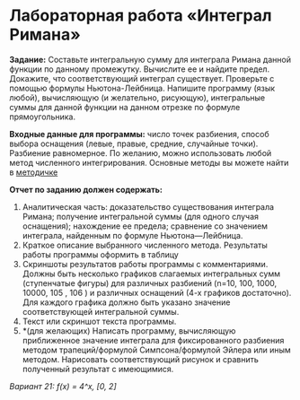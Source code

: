 # Лабораторная работа «Интеграл Римана»

**Задание:**
 Составьте интегральную сумму для интеграла Римана данной функции по данному промежутку. Вычислите ее и найдите предел. Докажите, что соответствующий интеграл существует. Проверьте с помощью формулы Ньютона-Лейбница. Напишите программу (язык любой), вычисляющую (и желательно, рисующую), интегральные суммы для данной функции на данном отрезке по формуле прямоугольника.

**Входные данные для программы:** число точек разбиения, способ выбора оснащения (левые, правые, средние, случайные точки). Разбиение равномерное. По желанию, можно использовать любой метод численного интегрирования. Основные методы вы можете найти в  [методичке](https://drive.google.com/file/d/1oAw_wz1f6rTwv8im2PgPyzVBObMw_gTW/view?usp=sharing)

**Отчет по заданию должен содержать:** 
1) Аналитическая часть: доказательство существования интеграла Римана; получение интегральной суммы (для одного случая оснащения); нахождение ее предела; сравнение со значением интеграла, найденным по формуле Ньютона—Лейбница. 
2) Краткое описание выбранного численного метода. Результаты работы программы оформить в таблицу
3) Скриншоты результатов работы программы с комментариями. 
Должны быть несколько графиков слагаемых интегральных сумм (ступенчатые фигуры) для различных разбиений (n=10, 100, 1000, 10000, 105 , 106 ) и различных оснащений (4-х графиков достаточно). Для каждого графика должно быть указано значение соответствующей интегральной суммы.
4) Текст или скриншот текста программы. 
5) *(для желающих) Написать программу, вычисляющую приближенное значение интеграла для фиксированного разбиения методом трапеций/формулой Симпсона/формулой Эйлера или иным методом. Нарисовать соответствующий рисунок и сравнить полученный результат с имеющимися.

*Вариант 21: f(x) = 4^x, [0, 2]*
